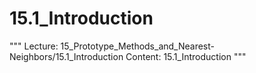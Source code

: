 # 15.1_Introduction
"""
Lecture: 15_Prototype_Methods_and_Nearest-Neighbors/15.1_Introduction
Content: 15.1_Introduction
"""

